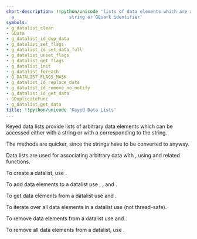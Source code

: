 ```yaml
---
short-description: !!python/unicode 'lists of data elements which are accessible by
  a                     string or GQuark identifier'
symbols:
- g_datalist_clear
- GData
- g_datalist_id_dup_data
- g_datalist_set_flags
- g_datalist_id_set_data_full
- g_datalist_unset_flags
- g_datalist_get_flags
- g_datalist_init
- g_datalist_foreach
- G_DATALIST_FLAGS_MASK
- g_datalist_id_replace_data
- g_datalist_id_remove_no_notify
- g_datalist_id_get_data
- GDuplicateFunc
- g_datalist_get_data
title: !!python/unicode 'Keyed Data Lists'
...
```


Keyed data lists provide lists of arbitrary data elements which can
be accessed either with a string or with a [](GQuark) corresponding to
the string.

The [](GQuark) methods are quicker, since the strings have to be
converted to [](GQuarks) anyway.

Data lists are used for associating arbitrary data with [](GObjects),
using [](g_object_set_data) and related functions.

To create a datalist, use [](g_datalist_init).

To add data elements to a datalist use [](g_datalist_id_set_data),
[](g_datalist_id_set_data_full), [](g_datalist_set_data) and
[](g_datalist_set_data_full).

To get data elements from a datalist use [](g_datalist_id_get_data)
and [](g_datalist_get_data).

To iterate over all data elements in a datalist use
[](g_datalist_foreach) (not thread-safe).

To remove data elements from a datalist use
[](g_datalist_id_remove_data) and [](g_datalist_remove_data).

To remove all data elements from a datalist, use [](g_datalist_clear).
